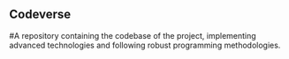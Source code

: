 ## Codeverse
#A repository containing the codebase of the project, implementing advanced technologies and following robust programming methodologies.
 
   
   
 
